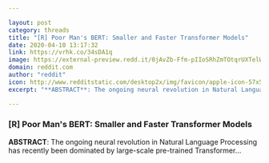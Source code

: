 ```yaml
---

layout: post
category: threads
title: "[R] Poor Man's BERT: Smaller and Faster Transformer Models"
date: 2020-04-10 13:17:32
link: https://vrhk.co/34sDA1q
image: https://external-preview.redd.it/0jAvZb-Ffm-pIIoSRhZmTOtqrUXTelW30_b6hNMj0ZA.jpg?width=420&height=219.895287958&auto=webp&crop=420:219.895287958,smart&s=9712c5b598fb311753ffdce3360ec63f6b3c9ac7
domain: reddit.com
author: "reddit"
icon: http://www.redditstatic.com/desktop2x/img/favicon/apple-icon-57x57.png
excerpt: "**ABSTRACT**: The ongoing neural revolution in Natural Language Processing has recently been dominated by large-scale pre-trained Transformer..."

---
```


### [R] Poor Man's BERT: Smaller and Faster Transformer Models

**ABSTRACT**: The ongoing neural revolution in Natural Language Processing has recently been dominated by large-scale pre-trained Transformer...